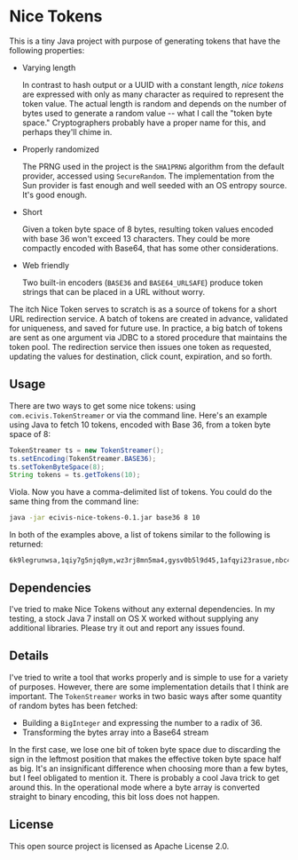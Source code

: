 Nice Tokens
===========

This is a tiny Java project with purpose of generating tokens that have the following properties:
* Varying length

    In contrast to hash output or a UUID with a constant length, _nice tokens_ are expressed with only as many character as required to represent the token value. The actual length is random and depends on the number of bytes used to generate a random value -- what I call the "token byte space." Cryptographers probably have a proper name for this, and perhaps they'll chime in.
* Properly randomized

    The PRNG used in the project is the `SHA1PRNG` algorithm from the default provider, accessed using `SecureRandom`. The implementation from the Sun provider is fast enough and well seeded with an OS entropy source. It's good enough.
* Short

    Given a token byte space of 8 bytes, resulting token values encoded with base 36 won't exceed 13 characters. They could be more compactly encoded with Base64, that has some other considerations.
* Web friendly

    Two built-in encoders (`BASE36` and `BASE64_URLSAFE`) produce token strings that can be placed in a URL without worry.

The itch Nice Token serves to scratch is as a source of tokens for a short URL redirection service. A batch of tokens are created in advance, validated for uniqueness, and saved for future use. In practice, a big batch of tokens are sent as one argument via JDBC to a stored procedure that maintains the token pool. The redirection service then issues one token as requested, updating the values for destination, click count, expiration, and so forth.


Usage
-----

There are two ways to get some nice tokens: using `com.ecivis.TokenStreamer` or via the command line. Here's an example using Java to fetch 10 tokens, encoded with Base 36, from a token byte space of 8:

```java
TokenStreamer ts = new TokenStreamer();
ts.setEncoding(TokenStreamer.BASE36);
ts.setTokenByteSpace(8);
String tokens = ts.getTokens(10);
```

Viola. Now you have a comma-delimited list of tokens. You could do the same thing from the command line:

```bash
java -jar ecivis-nice-tokens-0.1.jar base36 8 10
```

In both of the examples above, a list of tokens similar to the following is returned:

```
6k9legrunwsa,1qiy7g5njq8ym,wz3rj8mn5ma4,gysv0b5l9d45,1afqyi23rasue,nbc4zu5wg29i,1t4v0peumdxx9,wh8zjme38r9o,16dqdouyyzcp4,1seg03nmpcyai
```

Dependencies
------------

I've tried to make Nice Tokens without any external dependencies. In my testing, a stock Java 7 install on OS X worked without supplying any additional libraries. Please try it out and report any issues found.

Details
-------

I've tried to write a tool that works properly and is simple to use for a variety of purposes. However, there are some implementation details that I think are important. The `TokenStreamer` works in two basic ways after some quantity of random bytes has been fetched:
* Building a `BigInteger` and expressing the number to a radix of 36.
* Transforming the bytes array into a Base64 stream

In the first case, we lose one bit of token byte space due to discarding the sign in the leftmost position that makes the effective token byte space half as big. It's an insignificant difference when choosing more than a few bytes, but I feel obligated to mention it. There is probably a cool Java trick to get around this. In the operational mode where a byte array is converted straight to binary encoding, this bit loss does not happen.

License
-------

This open source project is licensed as Apache License 2.0. 
